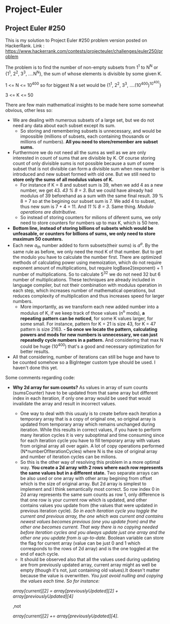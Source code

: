 # Project-Euler
## Project Euler #250

This is my solution to Project Euler #250 problem version posted on HackerRank.
Link : https://www.hackerrank.com/contests/projecteuler/challenges/euler250/problem

The problem is to find the number of non-empty subsets from 1<sup>1</sup> to N<sup>N</sup> or {1<sup>1</sup>, 2<sup>2</sup>, 3<sup>3</sup>, ....N<sup>N</sup>}, the sum of whose elements is divisible
by some given K.

1 <= N <= 10<sup>400</sup>    so for biggest N a set would be {1<sup>1</sup>, 2<sup>2</sup>, 3<sup>3</sup>, ....(10<sup>400</sup>)<sup>10<sup>400</sup></sup>}

3 <= K <= 50

There are few main mathematical insights to be made here some somewhat obvious, other less so:
- We are dealing with numerous subsets of a large set, but we do not need any data about each subset except its sum. 
  - So storing and remembering subsets is unnecessary, and would be impossible (millions of subsets, each containing thousands or millions
		of numbers). **All you need to store/remember are subset sums.**
- Furthermore we do not need all the sums as well as we are only interested in count of sums that are divisible by K. Of course storing count of only
	divisible sums is not possible because a sum of some subset that is not divisible can form a divisible sum when new number is introduced and
	new subset formed with old one. But we still need to **store only the sums of all modulus values of K.** 
	- For instance if K = 8 and subset sum is 39, when we add 4 as a new number, we get 43. *43 % 8 = 3*. But we could have already had 
		modulus of 39 beforehand as a sum with the same final result. 39 % 8 = 7 so at the begining our subset sum is 7. We add 4 to subset, 
		thus new sum is 7 + 4 = 11. And *11 % 8 = 3*. Same thing.  *Modulo operations are distributive.*
  - So instead of storing counters for milions of diferent sums, we only need to store counters for numbers up to max K, which is 50 here.
- **Bottom line, instead of storing billions of subsets which would be unfeasable, or counters for billions of sums, we only need to store maximum 50 counters.** 
- Each new *a<sub>th</sub>* number added to form subsets(their sums) is *a<sup>a</sup>*. By the same rule as before, we only need the mod K of that number. But to
	get the modulo you have to calculate the number first. There are optimized methods of calculating power using memoization,
	which do not require exponent amount of multiplications, but require logBase2(exponent) + 1 number of multiplications. 
	So to calculate 5<sup>32</sup> we do not need 32 but 6 number of multiplications. These techniques are already included in language compiler,
	but not their combination with modulus operation in each step, which increases number of mathematical operations, 
	but reduces complexity of multiplication and thus increases speed for larger numbers.
  - More importantly, as we transform each new added number into a modulus of K, if we keep track of those values (n<sup>n</sup> mods), **a repeating** 
	**pattern can be noticed**, for some K values larger, for some small. For instance, pattern for K = 21 is size 43, for K = 47 pattern is size 2163. 
    **- So once we locate the pattern, calculating powers and mods for new numbers is unnecessary, we can just repeatedly cycle numbers in a pattern.** 
    And considering that max N could be huge (10<sup>400</sup>) that's a good and necessary optimization for better results.
- All that considering, number of iterations can still be huge and have to be counted somehow so a BigInteger custom type should be used. I haven't done this yet.
	 
Some comments regarding code:

- **Why 2d array for sum counts?** As values in array of sum counts (sumsCounter) have to be updated from that same array but different index 
in each iteration, if only one array would be used that would invalidate the array and result in incorrect values. 
	- One way to deal with this usualy is to create before each iteration a temporary array that is a copy of original one, so original array 
is updated from temporary array which remains unchanged during iteration. While this results in correct values, if you have to perform 
many iteration cycles it is very suboptimal and time consuming since for each iteration cycle you have to fill temporary
array with values from original array all over again. A lot of copy operations performed (N*numberOfIterationCycles) where N is the size of 
original array and number of iteration cycles can be milions.
	- So this is the other way of resolving this problem in a more optimal way. **You create a 2d array with 2 rows where each row represents
	the same values but in a different state.** Two separate arrays can be also used or one array with other array begining from offset which is the
	size of original array. But 2d array is simplest to implement and I think semantically most correct. So row index 0 in 2d array 
	represents the same sum counts as row 1, only difference is that one row is your current row which is updated, and other contains values you
	update from (the values that were updated in previous iteration cycle). *So in each iteration cycle you toggle the current and previous array,
	the one which was current and contains newest values becomes previous (one you update from) and the other one becomes current. That way there
	is no copying needed before iteration cycles and you always update just one array and the other one you update from is up-to-date.* Boolean 
	variable can store the flag for current array (value can be just 0 and 1 which corresponds to the rows of 2d array) and is the one toggled at 
	the end of each cycle.
	- It should be observed also that all the values used during updating are from previously updated array, current array might as well be empty 
	(though it's not, just containing old values).It doesn't matter because the value is overwritten. *You just avoid nulling and copying the 
	values each time. So for instance:* 
	
	*array[current][2] = array[previouslyUpdated][2] + array[previouslyUpdated][4]* 
	
	,not
	
	*array[current][2] += array[previouslyUpdated][4]*.
	
